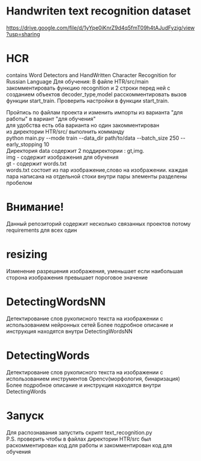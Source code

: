 # Handwriten text recognition dataset
https://drive.google.com/file/d/1yYpe0iKnrZ9d4q5fmT09h4tAJudFyzig/view?usp=sharing


# HCR
contains Word Detectors and HandWritten Character Recognition for Russian Language
Для обучения:
В файле HTR/src/main закомментировать функцию recognition и 2 строки перед ней с созданием объектов decoder_type,model
расскомментировать вызов функции start_train. Проверить настройки в функции start_train.

Пройтись по файлам проекта и изменить импорты из варианта "для работы" в вариант "для обучения"  
для удобства есть оба варианта но один закомментирован  
из директории HTR/src/ выполнить комманду  
python main.py --mode train --data_dir path/to/data  --batch_size 250 --early_stopping 10  
Директория data содержит 2 поддиректории : gt,img.  
img - содержит изображения для обучения  
gt - содержит words.txt  
words.txt состоит из пар изображение,слово на изображении. каждая пара написана на отдельной стоки внутри пары элементы разделены пробелом  


# Внимание!
Данный репозиторий содержит несколько связанных проектов потому requirements для всех один

# resizing
Изменение разрешения изображения, уменьшает если наибольшая сторона изображения превышает пороговое значение

# DetectingWordsNN
Детектирование слов рукописного текста на изображении с использованием нейронных сетей
Более подробное описание и инструкция находятся внутри DetectingWordsNN

# DetectingWords
Детектирование слов рукописного текста на изображении с использованием инструментов Opencv(морфология, бинаризация)
Более подробное описание и инструкция находятся внутри DetectingWords

# Запуск
Для распознавания запустить скрипт text_recognition.py  
P.S.  проверить чтобы в файлах директории HTR/src был раскомментирован код для работы и закомментирован код для обучения
